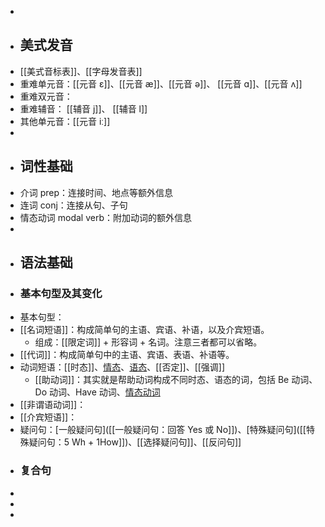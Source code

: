 -
- ## 美式发音
- [[美式音标表]]、[[字母发音表]]
- 重难单元音：[[元音 ɛ]]、[[元音 æ]]、[[元音 ə]]、 [[元音 ɑ]]、[[元音 ʌ]]
- 重难双元音：
- 重难辅音： [[辅音 j]]、 [[辅音 l]]
- 其他单元音：[[元音 iː]]
-
- ## 词性基础
- 介词 prep：连接时间、地点等额外信息
- 连词 conj：连接从句、子句
- 情态动词 modal verb：附加动词的额外信息
-
- ## 语法基础
- ### 基本句型及其变化
- 基本句型：
- [[名词短语]]：构成简单句的主语、宾语、补语，以及介宾短语。
	- 组成：[[限定词]] + 形容词 + 名词。注意三者都可以省略。
- [[代词]]：构成简单句中的主语、宾语、表语、补语等。
- 动词短语：[[时态]]、[情态]([[情态：表达情绪、态度]])、[语态]([[语态：主动与被动]])、[[否定]]、[[强调]]
	- [[助动词]]：其实就是帮助动词构成不同时态、语态的词，包括 Be 动词、Do 动词、Have 动词、[情态动词]([[情态：表达情绪、态度]])
- [[非谓语动词]]：
- [[介宾短语]]：
- 疑问句：[一般疑问句]([[一般疑问句：回答 Yes 或 No]])、[特殊疑问句]([[特殊疑问句：5 Wh + 1How]])、[[选择疑问句]]、[[反问句]]
- ### 复合句
-
-
-